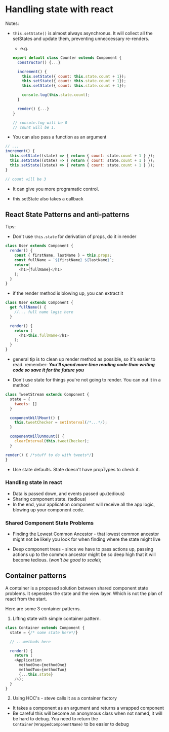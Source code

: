 # Handling state with react

Notes:

* `this.setState()` is almost always asynchronus. It will collect all the setStates and update them, preventing unneccessary re-renders.
  * e.g.
  ```javascript
  export default class Counter extends Component {
    constructor() {...}

    increment() {
      this.setState({ count: this.state.count + 1});
      this.setState({ count: this.state.count + 1});
      this.setState({ count: this.state.count + 1});

      console.log(this.state.count);
    }

    render() {...}
  }

  // console.log will be 0
  // count will be 1.
  ```

* You can also pass a function as an argument 
```javascript
// ...
increment() {
  this.setState((state) => { return { count: state.count + 1 } });
  this.setState((state) => { return { count: state.count + 1 } });
  this.setState((state) => { return { count: state.count + 1 } });
}

// count will be 3
```
  * It can give you more programatic control.

* this.setState also takes a callback

## React State Patterns and anti-patterns
Tips:

* Don't use `this.state` for derivation of props, do it in render
```javascript
class User extends Component {
  render() {
    const { firstName, lastName } = this.props;
    const fullName = `${firstName} ${lastName}`;
    return(
      <h1>{fullName}</h1>
    );
  }
}
```
  * if the render method is blowing up, you can extract it
  ```javascript
  class User extends Component {
    get fullName() {
      //... full name logic here
    }

    render() {
      return (
        <h1>this.fullName</h1>
      );
    }
  }
  ```
  * general tip is to clean up render method as possible, so it's easier to read. remember: ***You'll spend more time reading code than writing code so save it for the future you***

* Don't use state for things you're not going to render. You can out it in a method
```javascript
class TweetStream extends Component {
  state = {
    tweets: []
  }

  componentWillMount() {
    this.tweetChecker = setInterval(/*...*/);
  }

  componentWillUnmount() {
    clearInterval(this.tweetChecker);
  }

render() { /*stuff to do with tweets*/}
}
```

* Use state defaults. State doesn't have propTypes to check it.

### Handling state in react
* Data is passed down, and events passed up.(tedious)
* Sharing component state. (tedious)
* In the end, your application component will receive all the app logic, blowing up your component code.

### Shared Component State Problems
* Finding the Lowest Common Ancestor - that lowest common ancestor might not be likely you look for when finding where the state might live

* Deep component trees - since we have to pass actions up, passing actions up to the common ancestor might be so deep high that it will become tedious. (_won't be good to scale_);

## Container patterns

A container is a proposed solution between shared component state problems. It seperates the state and the view layer. Which is not the plan of react from the start.

Here are some 3 container patterns.

1. Lifting state with simple container pattern. 
```javascript
class Container extends Component {
  state = {/* some state here*/}

  // ...methods here

  render() {
    return (
    <Application
      methodOne={methodOne}
      methodTwo={methodTwo}
      {...this.state}
    />);
  }
}
```

2. Using HOC's - steve calls it as a container factory
  * It takes a component as an argument and returns a wrapped component
  * Be careful this will become an anonymous class when not named, it will be hard to debug. You need to return the `Container(WrappedComponentName)` to be easier to debug
